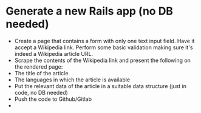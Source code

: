 # Generate a new Rails app (no DB needed)
* Create a page that contains a form with only one text input field. Have it accept a Wikipedia link. Perform some basic validation making sure it's indeed a Wikipedia article URL.
* Scrape the contents of the Wikipedia link and present the following on the rendered page:
* The title of the article
* The languages in which the article is available
* Put the relevant data of the article in a suitable data structure (just in code, no DB needed)
* Push the code to Github/Gitlab
* 